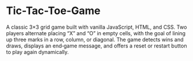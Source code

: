 # Tic-Tac-Toe-Game
A classic 3×3 grid game built with vanilla JavaScript, HTML, and CSS. Two players alternate placing “X” and “O” in empty cells, with the goal of lining up three marks in a row, column, or diagonal. The game detects wins and draws, displays an end‑game message, and offers a reset or restart button to play again dynamically.
